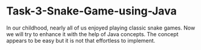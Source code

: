 # Task-3-Snake-Game-using-Java
In our childhood, nearly all of us enjoyed playing classic snake games. Now we will try to enhance it with the help of Java concepts. The concept appears to be easy but it is not that effortless to implement.
